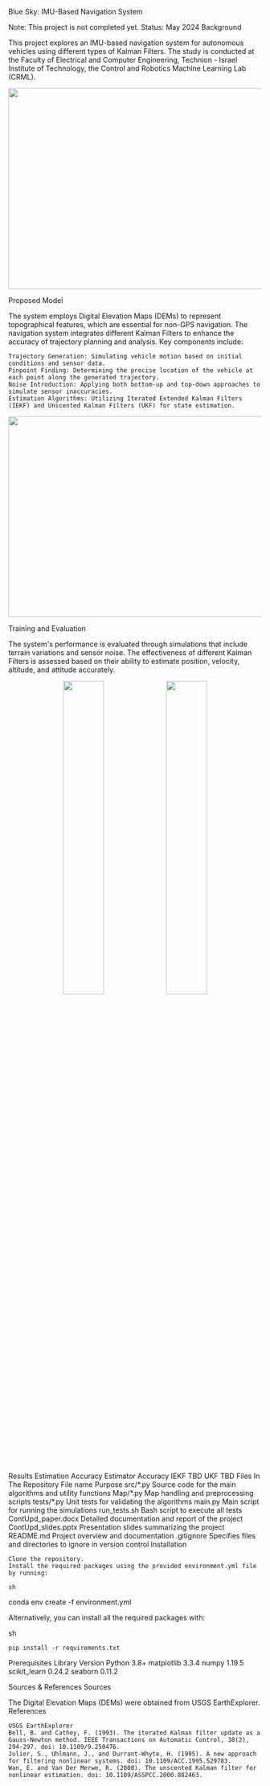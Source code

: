 Blue Sky: IMU-Based Navigation System

Note: This project is not completed yet.
Status: May 2024
Background

This project explores an IMU-based navigation system for autonomous vehicles using different types of Kalman Filters. The study is conducted at the Faculty of Electrical and Computer Engineering, Technion - Israel Institute of Technology, the Control and Robotics Machine Learning Lab (CRML).
<p align="center">
<img src="assets/trajectory_visualization.png" width="600" height="400" />
</p>
Proposed Model

The system employs Digital Elevation Maps (DEMs) to represent topographical features, which are essential for non-GPS navigation. The navigation system integrates different Kalman Filters to enhance the accuracy of trajectory planning and analysis. Key components include:

    Trajectory Generation: Simulating vehicle motion based on initial conditions and sensor data.
    Pinpoint Finding: Determining the precise location of the vehicle at each point along the generated trajectory.
    Noise Introduction: Applying both bottom-up and top-down approaches to simulate sensor inaccuracies.
    Estimation Algorithms: Utilizing Iterated Extended Kalman Filters (IEKF) and Unscented Kalman Filters (UKF) for state estimation.

<p align="center">
<img src="assets/model_diagram.png" width="600" height="400" />
</p>
Training and Evaluation

The system's performance is evaluated through simulations that include terrain variations and sensor noise. The effectiveness of different Kalman Filters is assessed based on their ability to estimate position, velocity, altitude, and attitude accurately.
<p align="center">
<img src="assets/training_results.png" width="40%" /> <img src="assets/evaluation_results.png" width="40%" />
</p>
Results
Estimation Accuracy
Estimator	Accuracy
IEKF	TBD
UKF	TBD
Files In The Repository
File name	Purpose
src/*.py	Source code for the main algorithms and utility functions
Map/*.py	Map handling and preprocessing scripts
tests/*.py	Unit tests for validating the algorithms
main.py	Main script for running the simulations
run_tests.sh	Bash script to execute all tests
ContUpd_paper.docx	Detailed documentation and report of the project
ContUpd_slides.pptx	Presentation slides summarizing the project
README.md	Project overview and documentation
.gitignore	Specifies files and directories to ignore in version control
Installation

    Clone the repository.
    Install the required packages using the provided environment.yml file by running:

    sh

conda env create -f environment.yml

Alternatively, you can install all the required packages with:

sh

    pip install -r requirements.txt

Prerequisites
Library	Version
Python	3.8+
matplotlib	3.3.4
numpy	1.19.5
scikit_learn	0.24.2
seaborn	0.11.2

Sources & References
Sources

The Digital Elevation Maps (DEMs) were obtained from USGS EarthExplorer.
References

    USGS EarthExplorer
    Bell, B. and Cathey, F. (1993). The iterated Kalman filter update as a Gauss-Newton method. IEEE Transactions on Automatic Control, 38(2), 294-297. doi: 10.1109/9.250476.
    Julier, S., Uhlmann, J., and Durrant-Whyte, H. (1995). A new approach for filtering nonlinear systems. doi: 10.1109/ACC.1995.529783.
    Wan, E. and Van Der Merwe, R. (2000). The unscented Kalman filter for nonlinear estimation. doi: 10.1109/ASSPCC.2000.882463.
